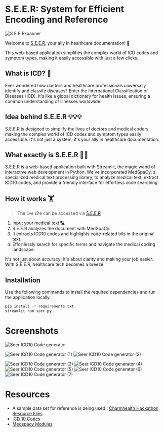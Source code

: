 # S.E.E.R: System for Efficient Encoding and Reference
![S E E R-banner](https://github.com/ArjunRAj77/seer/assets/23217592/76b95e7d-6f61-45e0-8e84-bf76f674284a)


Welcome to [S.E.E.R](https://whatismyicdcode.streamlit.app/), your ally in healthcare documentation! 🌟 

This web-based application simplifies the complex world of ICD codes and symptom types, making it easily accessible with just a few clicks.

## What is ICD? 🤷

Ever wondered how doctors and healthcare professionals universally identify and classify diseases? Enter the International Classification of Diseases (ICD). It's like a global dictionary for health issues, ensuring a common understanding of illnesses worldwide.

## Idea behind S.E.E.R 💡💡💡

S.E.E.R is designed to simplify the lives of doctors and medical coders, making the complex world of ICD codes and symptom types easily accessible. It's not just a system; it's your ally in healthcare documentation.

## What exactly is S.E.E.R 🧑‍💻️

S.E.E.R is a web-based application built with Streamlit, the magic wand of interactive web development in Python. We've incorporated MedSpaCy, a specialized medical text processing library, to analyze medical text, extract ICD10 codes, and provide a friendly interface for effortless code searching.

## How it works 🏋
> The live site can be accessed via [S.E.E.R](https://whatismyicdcode.streamlit.app/)
1. Input your medical text 🔠.
2. S.E.E.R analyzes the document with MedSpaCy.
3. It extracts ICD10 codes and highlights code-related bits in the original text.
4. Effortlessly search for specific terms and navigate the medical coding landscape.

It's not just about accuracy; it's about clarity and making your job easier. With S.E.E.R, healthcare tech becomes a breeze.

## Installation

Use the following commands to install the required dependencies and run the application locally.

```bash
pip install -r requirements.txt
streamlit run seer.py

```
# Screenshots
![Seer  ICD10 Code generator](https://github.com/ArjunRAj77/seer/assets/23217592/f8c2042c-ae51-4b58-9db1-2824437340e9)

![Seer  ICD10 Code generator (1)](https://github.com/ArjunRAj77/seer/assets/23217592/5f4451a2-26ec-4c35-aedb-c44352c80171)
![Seer  ICD10 Code generator (2)](https://github.com/ArjunRAj77/seer/assets/23217592/1b43563e-6617-4bd9-9aa7-2ae8de34bf7b)

![Seer  ICD10 Code generator (3)](https://github.com/ArjunRAj77/seer/assets/23217592/50fa793e-2b86-4c16-ab07-4825a1b19fc8)
![Seer  ICD10 Code generator (4)](https://github.com/ArjunRAj77/seer/assets/23217592/6d0f06bf-ca09-45c7-8dad-8fb464b8b29c)
![Seer  ICD10 Code generator (5)](https://github.com/ArjunRAj77/seer/assets/23217592/4ddec96b-a54c-49d6-86bd-70a15fd603c8)
![Seer  ICD10 Code generator (6)](https://github.com/ArjunRAj77/seer/assets/23217592/396606d8-0d57-4930-a545-99af193f3347)
![Seer  ICD10 Code generator (7)](https://github.com/ArjunRAj77/seer/assets/23217592/8656b0a7-d850-4a80-993a-127e98d161f1)





# Resources

- A sample data set for reference is being used : [Charmhealth Hackathon Resource Files](https://workdrive.zohoexternal.com/external/f5c821ad2d5bf1245b2110efe1c66a2cb3db7aa4f4bd0a7dbcb617cd61c8b20e?layout=list)
- [ICD 10 Codes](https://www.cms.gov/medicare/coding-billing/icd-10-codes/2023-icd-10-cm)
- [Medspacy Modules](https://github.com/medspacy/medspacy)
